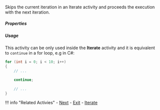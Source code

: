 Skips the current iteration in an Iterate activity and proceeds the execution with the next iteration.

<div class="workflow-sprite next"></div>

##### Properties



##### Usage

This activity can be only used inside the **Iterate** activity and it is equivalent to `continue` in a for loop, e.g in C#:


``` csharp
for (int i = 0; i < 10; i++)
{
    // ...

    continue;
    
    // ...
}
```


!!! info "Related Activies"
    - [Next](Next.md)
    - [Exit](Exit.md) 
    - [Iterate](Iterate.md)